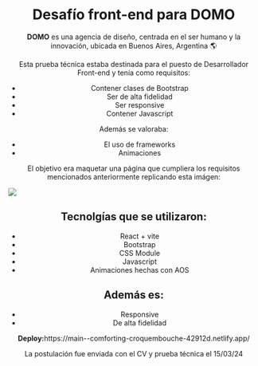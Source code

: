 <div style="text-align: center;">
  <h1>Desafío front-end para DOMO</h1>
  <p><strong>DOMO</strong> es una agencia de diseño, centrada en el ser humano y la innovación, ubicada en Buenos Aires, Argentina 🌎</p>
  <p>Esta prueba técnica estaba destinada para el puesto de Desarrollador Front-end y tenía como requisitos:</p>
  <ul>
   <li>Contener clases de Bootstrap</li>
    <li>Ser de alta fidelidad</li>
    <li>Ser responsive</li>
    <li>Contener Javascript</li>    
  </ul>
  
<p>Además se valoraba:</p>
<ul>
   <li>El uso de frameworks</li>
    <li>Animaciones</li>
  </ul>

<p>El objetivo era maquetar una página que cumpliera los requisitos mencionados anteriormente replicando esta imágen:</p>

  <img src="https://res.cloudinary.com/empleosagil/image/upload/v1711299111/qn7pdmpcd5yp5qne2t9d.png" style="display: block; margin: auto;" />

  <h2>Tecnolgías que se utilizaron:</h2>
       <ul>
   <li>React + vite</li>
    <li>Bootstrap</li>
    <li>CSS Module</li>
    <li>Javascript</li>  
     <li>Animaciones hechas con AOS</li>    
  </ul>

  <h2>Además es:</h2>
       <ul>
   <li>Responsive</li>
    <li>De alta fidelidad</li>   
  </ul>

<p><strong>Deploy:</strong>https://main--comforting-croquembouche-42912d.netlify.app/</p>
<p>La postulación fue enviada con el CV y prueba técnica el 15/03/24</p>
</div>


